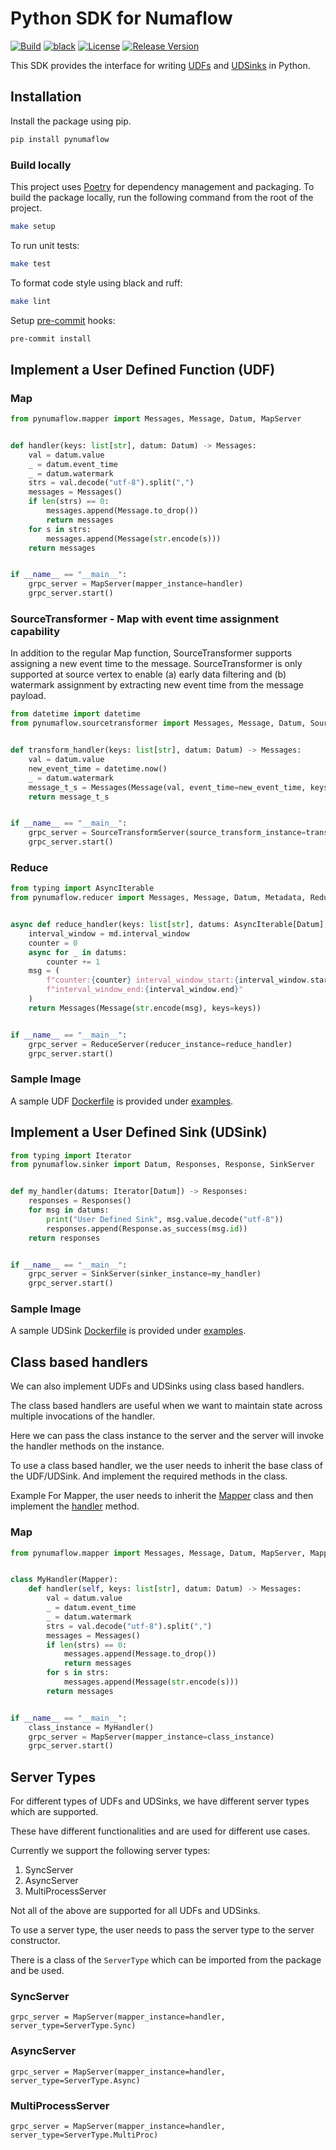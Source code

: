 # Python SDK for Numaflow

[![Build](https://github.com/numaproj/numaflow-python/actions/workflows/ci.yml/badge.svg)](https://github.com/numaproj/numaflow-python/actions/workflows/ci.yml)
[![black](https://img.shields.io/badge/code%20style-black-000000.svg)](https://github.com/ambv/black)
[![License](https://img.shields.io/badge/License-Apache%202.0-blue.svg)](LICENSE)
[![Release Version](https://img.shields.io/github/v/release/numaproj/numaflow-python?label=pynumaflow)](https://github.com/numaproj/numaflow-python/releases/latest)


This SDK provides the interface for writing [UDFs](https://numaflow.numaproj.io/user-guide/user-defined-functions/user-defined-functions/)
and [UDSinks](https://numaflow.numaproj.io/user-guide/sinks/user-defined-sinks/) in Python.

## Installation

Install the package using pip.
```bash
pip install pynumaflow
```

### Build locally

This project uses [Poetry](https://python-poetry.org/) for dependency management and packaging.
To build the package locally, run the following command from the root of the project.

```bash
make setup
````

To run unit tests:
```bash
make test
```

To format code style using black and ruff:
```bash
make lint
```

Setup [pre-commit](https://pre-commit.com/) hooks:
```bash
pre-commit install
```

## Implement a User Defined Function (UDF)


### Map

```python
from pynumaflow.mapper import Messages, Message, Datum, MapServer


def handler(keys: list[str], datum: Datum) -> Messages:
    val = datum.value
    _ = datum.event_time
    _ = datum.watermark
    strs = val.decode("utf-8").split(",")
    messages = Messages()
    if len(strs) == 0:
        messages.append(Message.to_drop())
        return messages
    for s in strs:
        messages.append(Message(str.encode(s)))
    return messages


if __name__ == "__main__":
    grpc_server = MapServer(mapper_instance=handler)
    grpc_server.start()
```
### SourceTransformer - Map with event time assignment capability
In addition to the regular Map function, SourceTransformer supports assigning a new event time to the message.
SourceTransformer is only supported at source vertex to enable (a) early data filtering and (b) watermark assignment by extracting new event time from the message payload.

```python
from datetime import datetime
from pynumaflow.sourcetransformer import Messages, Message, Datum, SourceTransformServer


def transform_handler(keys: list[str], datum: Datum) -> Messages:
    val = datum.value
    new_event_time = datetime.now()
    _ = datum.watermark
    message_t_s = Messages(Message(val, event_time=new_event_time, keys=keys))
    return message_t_s


if __name__ == "__main__":
    grpc_server = SourceTransformServer(source_transform_instance=transform_handler)
    grpc_server.start()
```

### Reduce

```python
from typing import AsyncIterable
from pynumaflow.reducer import Messages, Message, Datum, Metadata, ReduceServer


async def reduce_handler(keys: list[str], datums: AsyncIterable[Datum], md: Metadata) -> Messages:
    interval_window = md.interval_window
    counter = 0
    async for _ in datums:
        counter += 1
    msg = (
        f"counter:{counter} interval_window_start:{interval_window.start} "
        f"interval_window_end:{interval_window.end}"
    )
    return Messages(Message(str.encode(msg), keys=keys))


if __name__ == "__main__":
    grpc_server = ReduceServer(reducer_instance=reduce_handler)
    grpc_server.start()
```

### Sample Image
A sample UDF [Dockerfile](examples/map/forward_message/Dockerfile) is provided
under [examples](examples/map/forward_message).

## Implement a User Defined Sink (UDSink)

```python
from typing import Iterator
from pynumaflow.sinker import Datum, Responses, Response, SinkServer


def my_handler(datums: Iterator[Datum]) -> Responses:
    responses = Responses()
    for msg in datums:
        print("User Defined Sink", msg.value.decode("utf-8"))
        responses.append(Response.as_success(msg.id))
    return responses


if __name__ == "__main__":
    grpc_server = SinkServer(sinker_instance=my_handler)
    grpc_server.start()
```

### Sample Image

A sample UDSink [Dockerfile](examples/sink/log/Dockerfile) is provided
under [examples](examples/sink/log).

## Class based handlers 

We can also implement UDFs and UDSinks using class based handlers.

The class based handlers are useful when we want to maintain state across multiple invocations of the handler.

Here we can pass the class instance to the server and the server will invoke the handler methods on the instance.

To use a class based handler, we the user needs to inherit the base class of the UDF/UDSink.
And implement the required methods in the class.

Example For Mapper, the user needs to inherit the [Mapper](pynumaflow/mapper/_dtypes.py#170) class and then implement the [handler](pynumaflow/mapper/_dtypes.py#170) method.

### Map

```python
from pynumaflow.mapper import Messages, Message, Datum, MapServer, Mapper


class MyHandler(Mapper):
    def handler(self, keys: list[str], datum: Datum) -> Messages:
        val = datum.value
        _ = datum.event_time
        _ = datum.watermark
        strs = val.decode("utf-8").split(",")
        messages = Messages()
        if len(strs) == 0:
            messages.append(Message.to_drop())
            return messages
        for s in strs:
            messages.append(Message(str.encode(s)))
        return messages


if __name__ == "__main__":
    class_instance = MyHandler()
    grpc_server = MapServer(mapper_instance=class_instance)
    grpc_server.start()
```


## Server Types

For different types of UDFs and UDSinks, we have different server types which are supported.

These have different functionalities and are used for different use cases.

Currently we support the following server types:
1) SyncServer
2) AsyncServer
3) MultiProcessServer

Not all of the above are supported for all UDFs and UDSinks.

To use a server type, the user needs to pass the server type to the server constructor.

There is a class of the ```ServerType``` which can be imported from the package and be used.


### SyncServer
```
grpc_server = MapServer(mapper_instance=handler, server_type=ServerType.Sync)
```

### AsyncServer
```
grpc_server = MapServer(mapper_instance=handler, server_type=ServerType.Async)
```

### MultiProcessServer
```
grpc_server = MapServer(mapper_instance=handler, server_type=ServerType.MultiProc)
```


